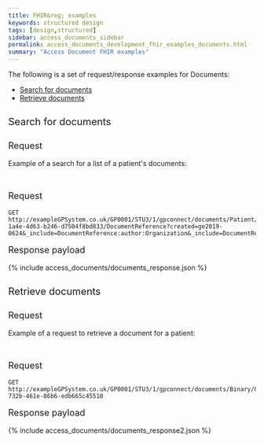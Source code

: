 ```yaml
---
title: FHIR&reg; examples
keywords: structured design
tags: [design,structured]
sidebar: access_documents_sidebar
permalink: access_documents_development_fhir_examples_documents.html
summary: "Access Document FHIR examples"
---
```




The following is a set of request/response examples for Documents:

<ul id="profileTabs" class="nav nav-tabs">
    <li class="active"><a class="noCrossRef" href="#example1" data-toggle="tab">Search for documents</a></li>
    <li><a class="noCrossRef" href="#example2" data-toggle="tab">Retrieve documents</a></li>
  <!--    <li><a class="noCrossRef" href="#example3" data-toggle="tab">Example 3</a></li> -->
</ul>
<div class="tab-content">
<div role="tabpanel" class="tab-pane active" id="example1" markdown="1">

<p style="line-height: 2; font-size: 20px">Search for documents</p>
<p style="line-height: 1; font-size: 18px">Request</p>

<p>Example of a search for a list of a patient's documents:</p>

<br/>

<p style="line-height: 1; font-size: 18px">Request</p>

```http
GET http://exampleGPSystem.co.uk/GP0001/STU3/1/gpconnect/documents/Patient/04603d77-1a4e-4d63-b246-d7504f8bd833/DocumentReference?created=ge2019-0624&_include=DocumentReference:author:Organization&_include=DocumentReference:author:Practitioner&_revinclude:recurse=PractitionerRole:practitioner:Practitioner
```

<p style="line-height: 1; font-size: 18px">Response payload</p>

{% include access_documents/documents_response.json %}

</div>

<div role="tabpanel" class="tab-pane active" id="example2">

<p style="line-height: 2; font-size: 20px">Retrieve documents</p>
<p style="line-height: 1; font-size: 18px">Request</p>

<p>Example of a request to retrieve a document for a patient:</p>



<br/>

<p style="line-height: 1; font-size: 18px">Request</p>

<div class="language-http highlighter-rouge"><div class="highlight"><pre class="highlight"><code class="hljs nginx"><span class="err"><span class="hljs-attribute">GET</span> http://exampleGPSystem.co.uk/GP0001/STU3/1/gpconnect/documents/Binary/07a6483f-732b-461e-86b6-edb665c45510</span></code></pre></div>    </div>

<p style="line-height: 1; font-size: 18px">Response payload</p>

{% include access_documents/documents_response2.json %}



</div>
</div>
